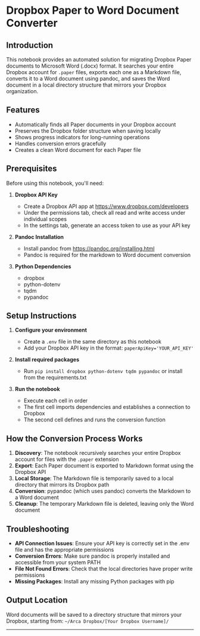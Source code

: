 # Dropbox Paper to Word Document Converter

## Introduction

This notebook provides an automated solution for migrating Dropbox Paper documents to Microsoft Word (.docx) format. It searches your entire Dropbox account for `.paper` files, exports each one as a Markdown file, converts it to a Word document using pandoc, and saves the Word document in a local directory structure that mirrors your Dropbox organization.

## Features

- Automatically finds all Paper documents in your Dropbox account
- Preserves the Dropbox folder structure when saving locally
- Shows progress indicators for long-running operations
- Handles conversion errors gracefully
- Creates a clean Word document for each Paper file

## Prerequisites

Before using this notebook, you'll need:

1. **Dropbox API Key**
   - Create a Dropbox API app at https://www.dropbox.com/developers
   - Under the permissions tab, check all read and write access under individual scopes
   - In the settings tab, generate an access token to use as your API key

2. **Pandoc Installation**
   - Install pandoc from https://pandoc.org/installing.html
   - Pandoc is required for the markdown to Word document conversion

3. **Python Dependencies**
   - dropbox
   - python-dotenv
   - tqdm
   - pypandoc

## Setup Instructions

1. **Configure your environment**
   - Create a `.env` file in the same directory as this notebook
   - Add your Dropbox API key in the format: `paperApiKey='YOUR_API_KEY'`

2. **Install required packages**
   - Run `pip install dropbox python-dotenv tqdm pypandoc` or install from the requirements.txt

3. **Run the notebook**
   - Execute each cell in order
   - The first cell imports dependencies and establishes a connection to Dropbox
   - The second cell defines and runs the conversion function

## How the Conversion Process Works

1. **Discovery**: The notebook recursively searches your entire Dropbox account for files with the `.paper` extension
2. **Export**: Each Paper document is exported to Markdown format using the Dropbox API
3. **Local Storage**: The Markdown file is temporarily saved to a local directory that mirrors its Dropbox path
4. **Conversion**: pypandoc (which uses pandoc) converts the Markdown to a Word document
5. **Cleanup**: The temporary Markdown file is deleted, leaving only the Word document

## Troubleshooting

- **API Connection Issues**: Ensure your API key is correctly set in the .env file and has the appropriate permissions
- **Conversion Errors**: Make sure pandoc is properly installed and accessible from your system PATH
- **File Not Found Errors**: Check that the local directories have proper write permissions
- **Missing Packages**: Install any missing Python packages with pip

## Output Location

Word documents will be saved to a directory structure that mirrors your Dropbox, starting from:
`~/Arca Dropbox/[Your Dropbox Username]/`

---
